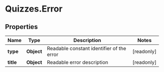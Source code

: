 # Quizzes.Error

## Properties

Name | Type | Description | Notes
------------ | ------------- | ------------- | -------------
**type** | **Object** | Readable constant identifier of the error | [readonly] 
**title** | **Object** | Readable error description | [readonly] 


